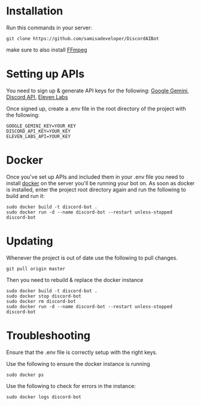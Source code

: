 # Installation

Run this commands in your server:
```
git clone https://github.com/samisadeveloper/DiscordAIBot
```
make sure to also install [FFmpeg](https://github.com/FFmpeg/FFmpeg)

# Setting up APIs
You need to sign up & generate API keys for the following:
[Google Gemini](https://aistudio.google.com/app/apikey), [Discord API](https://discord.com/developers/applications), [Eleven Labs](https://elevenlabs.io/app/settings/api-keys)

Once signed up, create a .env file in the root directory of the project with the following:

```
GOOGLE_GEMINI_KEY=YOUR_KEY
DISCORD_API_KEY=YOUR_KEY
ELEVEN_LABS_API=YOUR_KEY
```

# Docker
Once you've set up APIs and included them in your .env file you need to install [docker](https://github.com/docker) on the server you'll be running your bot on.
As soon as docker is installed, enter the project root directory again and run the following to build and run it:
```
sudo docker build -t discord-bot .
sudo docker run -d --name discord-bot --restart unless-stopped discord-bot
```

# Updating
Whenever the project is out of date use the following to pull changes.
```
git pull origin master
```

Then you need to rebuild & replace the docker instance
```
sudo docker build -t discord-bot .
sudo docker stop discord-bot
sudo docker rm discord-bot
sudo docker run -d --name discord-bot --restart unless-stopped discord-bot
```

# Troubleshooting
Ensure that the .env file is correctly setup with the right keys.

Use the following to ensure the docker instance is running
```
sudo docker ps
```

Use the following to check for errors in the instance:
```
sudo docker logs discord-bot
```
